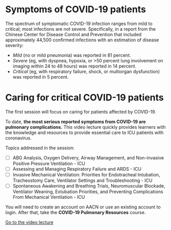 # Symptoms of COVID-19 patients

The spectrum of symptomatic COVID-19 infection ranges from mild to critical; most infections are not severe. Specifically, in a report from the Chinese Center for Disease Control and Prevention that included approximately 44,500 confirmed infections with an estimation of disease severity:

- *Mild* (no or mild pneumonia) was reported in 81 percent.
- *Severe* (eg, with dyspnea, hypoxia, or >50 percent lung involvement on imaging within 24 to 48 hours) was reported in 14 percent.
- *Critical* (eg, with respiratory failure, shock, or multiorgan dysfunction) was reported in 5 percent.


# Caring for critical COVID-19 patients

The first session will focus on caring for patients affected by COVID-19.

To date, **the most serious reported symptoms from COVID-19 are pulmonary complications.** This video lecture quickly provides learners with the knowledge and resources to provide essential care to ICU patients with coronavirus.

Topics addressed in the session:
- [ ] ABG Analysis, Oxygen Delivery, Airway Management, and Non-invasive Positive Pressure Ventilation - ICU
- [ ] Assessing and Managing Respiratory Failure and ARDS - ICU
- [ ] Invasive Mechanical Ventilation: Priorities for Endotracheal Intubation, Tracheostomy Care, Ventilator Settings and Troubleshooting - ICU
- [ ] Spontaneous Awakening and Breathing Trials, Neuromuscular Blockade, Ventilator Weaning, Extubation Priorities, and Preventing Complications From Mechanical Ventilation - ICU

You will need to create an account on AACN or use an existing account to login. After that, take the **COVID-19 Pulmonary Resources** course.

[Go to the video lecture](https://www.aacn.org/education/online-courses/covid-19-pulmonary-ards-and-ventilator-resources?sc_camp=D89A9158E9C34910A638BAF9931DE4F0&_zs=s8ESX&_zl=ewR22)
